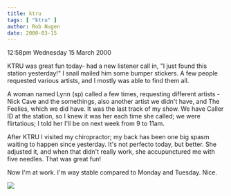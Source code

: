 ```yaml
---
title: ktru
tags: [ "ktru" ]
author: Rob Nugen
date: 2000-03-15
---
```


<p class=date>12:58pm Wednesday 15 March 2000</p>

<p>KTRU was great fun today- had a new listener call in, "I just found this 
station yesterday!"  I snail mailed him some bumper stickers. A few people 
requested various artists, and I mostly was able to find them all.

<p>A woman named Lynn (sp) called a few times, requesting different artists 
- Nick Cave and the somethings, also another artist we didn't have, and The 
Feelies, which we did have.  It was the last track of my show.  We have 
Caller ID at the station, so I knew it was her each time she called; we 
were flirtatious; I told her I'll be on next week from 9 to 11am.

<p>After KTRU I visited my chiropractor; my back has been one big spasm 
waiting to happen since yesterday.  It's not perfecto today, but better. 
 She adjusted it, and when that didn't really work, she accupunctured me 
with five needles.  That was great fun!

<p>Now I'm at work.  I'm way stable compared to Monday and Tuesday.  Nice.

<p><img src="/images/rob/wL-ROB.gif">

